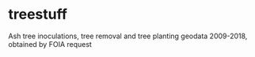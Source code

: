 # treestuff

Ash tree inoculations, tree removal and tree planting geodata 2009-2018, obtained by FOIA request
